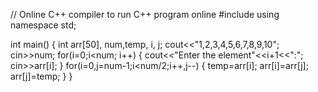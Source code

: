 // Online C++ compiler to run C++ program online
#include <iostream>
using namespace std;

int main()
{
    int arr[50], num,temp, i, j;
    cout<<"1,2,3,4,5,6,7,8,9,10";
    cin>>num;
    for(i=0;i<num; i++)
    {
        cout<<"Enter the element"<<i+1<<":";
        cin>>arr[i];
    }
    for(i=0,j=num-1;i<num/2;i++,j--)
    {
        temp=arr[i];
        arr[i]=arr[j];
        arr[j]=temp;
    }
}
